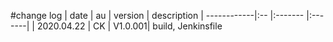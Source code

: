 #change log
| date        | au | version | description
| ------------|:-- |:------- |:-------| 
| 2020.04.22  | CK | V1.0.001| build, Jenkinsfile